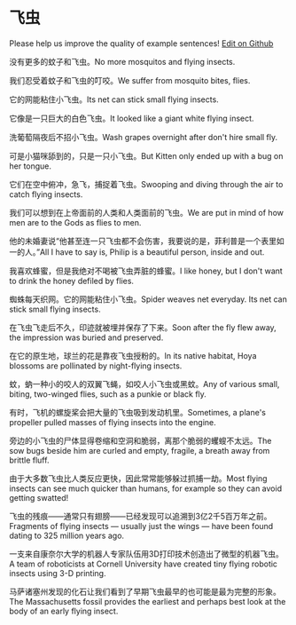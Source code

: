 # 飞虫

Please help us improve the quality of example sentences! [Edit on Github](https://github.com/jiyushe/jiyu-example-sentence-source/blob/main/chinese/feichong.md)

<p><span class="chinese">没有更多的蚊子和飞虫。</span><span class="english">No more mosquitos and flying insects.</span></p>

<p><span class="chinese">我们忍受着蚊子和飞虫的叮咬。</span><span class="english">We suffer from mosquito bites, flies.</span></p>

<p><span class="chinese">它的网能粘住小飞虫。</span><span class="english">Its net can stick small flying insects.</span></p>

<p><span class="chinese">它像是一只巨大的白色飞虫。</span><span class="english">It looked like a giant white flying insect.</span></p>

<p><span class="chinese">洗葡萄隔夜后不招小飞虫。</span><span class="english">Wash grapes overnight after don't hire small fly.</span></p>

<p><span class="chinese">可是小猫咪舔到的，只是一只小飞虫。</span><span class="english">But Kitten only ended up with a bug on her tongue.</span></p>

<p><span class="chinese">它们在空中俯冲，急飞，捕捉着飞虫。</span><span class="english">Swooping and diving through the air to catch flying insects.</span></p>

<p><span class="chinese">我们可以想到在上帝面前的人类和人类面前的飞虫。</span><span class="english">We are put in mind of how men are to the Gods as flies to men.</span></p>

<p><span class="chinese">他的未婚妻说“他甚至连一只飞虫都不会伤害，我要说的是，菲利普是一个表里如一的人。”</span><span class="english">All I have to say is, Philip is a beautiful person, inside and out.</span></p>

<p><span class="chinese">我喜欢蜂蜜，但是我绝对不喝被飞虫弄脏的蜂蜜。</span><span class="english">I like honey, but I don't want to drink the honey defiled by flies.</span></p>

<p><span class="chinese">蜘蛛每天织网。它的网能粘住小飞虫。</span><span class="english">Spider weaves net everyday. Its net can stick small flying insects.</span></p>

<p><span class="chinese">在飞虫飞走后不久，印迹就被埋并保存了下来。</span><span class="english">Soon after the fly flew away, the impression was buried and preserved.</span></p>

<p><span class="chinese">在它的原生地，球兰的花是靠夜飞虫授粉的。</span><span class="english">In its native habitat, Hoya blossoms are pollinated by night-flying insects.</span></p>

<p><span class="chinese">蚊，蚋一种小的咬人的双翼飞蝇，如咬人小飞虫或黑蚊。</span><span class="english">Any of various small, biting, two-winged flies, such as a punkie or black fly.</span></p>

<p><span class="chinese">有时，飞机的螺旋桨会把大量的飞虫吸到发动机里。</span><span class="english">Sometimes, a plane's propeller pulled masses of flying insects into the engine.</span></p>

<p><span class="chinese">旁边的小飞虫的尸体显得卷缩和空洞和脆弱，离那个脆弱的蠼螋不太远。</span><span class="english">The sow bugs beside him are curled and empty, fragile, a breath away from brittle fluff.</span></p>

<p><span class="chinese">由于大多数飞虫比人类反应更快，因此常常能够躲过抓捕一劫。</span><span class="english">Most flying insects can see much quicker than humans, for example so they can avoid getting swatted!</span></p>

<p><span class="chinese">飞虫的残痕——通常只有翅膀——已经发现可以追溯到3亿2千5百万年之前。</span><span class="english">Fragments of flying insects — usually just the wings — have been found dating to 325 million years ago.</span></p>

<p><span class="chinese">一支来自康奈尔大学的机器人专家队伍用3D打印技术创造出了微型的机器飞虫。</span><span class="english">A team of roboticists at Cornell University have created tiny flying robotic insects using 3-D printing.</span></p>

<p><span class="chinese">马萨诸塞州发现的化石让我们看到了早期飞虫最早的也可能是最为完整的形象。</span><span class="english">The Massachusetts fossil provides the earliest and perhaps best look at the body of an early flying insect.</span></p>

